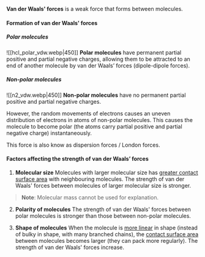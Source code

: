 **Van der Waals' forces** is a weak force that forms between molecules.

#### Formation of van der Waals' forces
##### Polar molecules
![[hcl_polar_vdw.webp|450]]
**Polar molecules** have permanent partial positive and partial negative charges, allowing them to be attracted to an end of another molecule by van der Waals’ forces (dipole-dipole forces).

##### Non-polar molecules
![[n2_vdw.webp|450]]
**Non-polar molecules** have no permanent partial positive and partial negative charges.

However, the random movements of electrons causes an uneven distribution of electrons in atoms of non-polar molecules. This causes the molecule to become polar (the atoms carry partial positive and partial negative charge) instantaneously.

This force is also know as dispersion forces / London forces.

#### Factors affecting the strength of van der Waals’ forces
1. **Molecular size**
   Molecules with larger molecular size has <u>greater contact surface area</u> with neighbouring molecules.
   The strength of van der Waals' forces between molecules of larger molecular size is stronger.

> **Note**:
> Molecular mass cannot be used for explanation.

2. **Polarity of molecules**
   The strength of van der Waals' forces between polar molecules is stronger than those between non-polar molecules.

3. **Shape of molecules**
   When the molecule is <u>more linear</u> in shape (instead of bulky in shape, with many branched chains), the <u>contact surface area</u> between molecules becomes larger (they can pack more regularly). The strength of van der Waals' forces increase.

